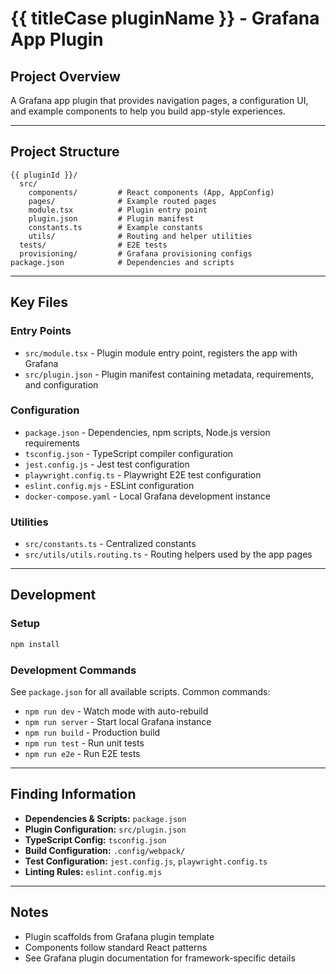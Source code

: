 # {{ titleCase pluginName }} - Grafana App Plugin

## Project Overview

A Grafana app plugin that provides navigation pages, a configuration UI, and example components to help you build app-style experiences.

---

## Project Structure

```
{{ pluginId }}/
  src/
    components/         # React components (App, AppConfig)
    pages/              # Example routed pages
    module.tsx          # Plugin entry point
    plugin.json         # Plugin manifest
    constants.ts        # Example constants
    utils/              # Routing and helper utilities
  tests/                # E2E tests
  provisioning/         # Grafana provisioning configs
package.json            # Dependencies and scripts
```

---

## Key Files

### Entry Points
- `src/module.tsx` - Plugin module entry point, registers the app with Grafana
- `src/plugin.json` - Plugin manifest containing metadata, requirements, and configuration

### Configuration
- `package.json` - Dependencies, npm scripts, Node.js version requirements
- `tsconfig.json` - TypeScript compiler configuration
- `jest.config.js` - Jest test configuration
- `playwright.config.ts` - Playwright E2E test configuration
- `eslint.config.mjs` - ESLint configuration
- `docker-compose.yaml` - Local Grafana development instance

### Utilities
- `src/constants.ts` - Centralized constants
- `src/utils/utils.routing.ts` - Routing helpers used by the app pages

---

## Development

### Setup
```bash
npm install
```

### Development Commands
See `package.json` for all available scripts. Common commands:
- `npm run dev` - Watch mode with auto-rebuild
- `npm run server` - Start local Grafana instance
- `npm run build` - Production build
- `npm run test` - Run unit tests
- `npm run e2e` - Run E2E tests

---

## Finding Information

- **Dependencies & Scripts:** `package.json`
- **Plugin Configuration:** `src/plugin.json`
- **TypeScript Config:** `tsconfig.json`
- **Build Configuration:** `.config/webpack/`
- **Test Configuration:** `jest.config.js`, `playwright.config.ts`
- **Linting Rules:** `eslint.config.mjs`

---

## Notes

- Plugin scaffolds from Grafana plugin template
- Components follow standard React patterns
- See Grafana plugin documentation for framework-specific details


